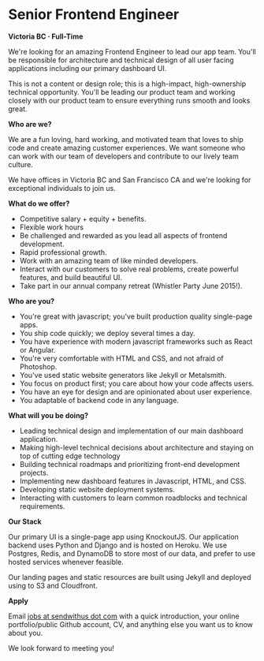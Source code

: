 Senior Frontend Engineer
===


__Victoria BC &middot; Full-Time__

We're looking for an amazing Frontend Engineer to lead our app team. You'll be responsible for architecture and technical design of all user facing applications including our primary dashboard UI.

This is not a content or design role; this is a high-impact, high-ownership technical opportunity. You'll be leading our product team and working closely with our product team to ensure everything runs smooth and looks great.

<!-- more -->



__Who are we?__

We are a fun loving, hard working, and motivated team that loves to ship code and create amazing customer experiences. We want someone who can work with our team of developers and contribute to our lively team culture.

We have offices in Victoria BC and San Francisco CA and we're looking for exceptional individuals to join us.



__What do we offer?__

* Competitive salary + equity + benefits.
* Flexible work hours
* Be challenged and rewarded as you lead all aspects of frontend development.
* Rapid professional growth.
* Work with an amazing team of like minded developers.
* Interact with our customers to solve real problems, create powerful features, and build beautiful UI.
* Take part in our annual company retreat (Whistler Party June 2015!).


__Who are you?__

* You're great with javascript; you've built production quality single-page apps.
* You ship code quickly; we deploy several times a day.
* You have experience with modern javascript frameworks such as React or Angular.
* You're very comfortable with HTML and CSS, and not afraid of Photoshop.
* You've used static website generators like Jekyll or Metalsmith.
* You focus on product first; you care about how your code affects users.
* You have an eye for design and are opinionated about user experience.
* You adaptable of backend code in any language.



__What will you be doing?__

* Leading technical design and implementation of our main dashboard application.
* Making high-level technical decisions about architecture and staying on top of cutting edge technology
* Building technical roadmaps and prioritizing front-end development projects.
* Implementing new dashboard features in Javascript, HTML, and CSS.
* Developing static website deployment systems.
* Interacting with customers to learn common roadblocks and technical requirements.



__Our Stack__

Our primary UI is a single-page app using KnockoutJS. Our application backend uses Python and Django and is hosted on Heroku. We use Postgres, Redis, and DynamoDB to store most of our data, and prefer to use hosted services whenever feasible.

Our landing pages and static resources are built using Jekyll and deployed using to S3 and Cloudfront.



__Apply__

Email [jobs at sendwithus dot com](mailto:jobs@sendwithus.com) with a quick introduction, your online portfolio/public Github account, CV, and anything else you want us to know about you.

We look forward to meeting you!

